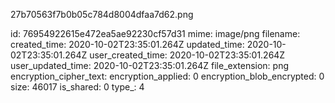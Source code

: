 27b70563f7b0b05c784d8004dfaa7d62.png

id: 76954922615e472ea5ae92230cf57d31
mime: image/png
filename: 
created_time: 2020-10-02T23:35:01.264Z
updated_time: 2020-10-02T23:35:01.264Z
user_created_time: 2020-10-02T23:35:01.264Z
user_updated_time: 2020-10-02T23:35:01.264Z
file_extension: png
encryption_cipher_text: 
encryption_applied: 0
encryption_blob_encrypted: 0
size: 46017
is_shared: 0
type_: 4